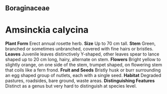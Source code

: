 ## Boraginaceae
# Amsinckia calycina

**Plant Form** Erect annual rosette herb. **Size** Up to 70 cm tall. **Stem** Green, branched or sometimes unbranched, covered with fine hairs or bristles. **Leaves** Juvenile leaves distinctively Y-shaped, other leaves spear to lance shaped up to 20 cm long, hairy, alternate on stem. **Flowers** Bright yellow to slightly orange, on one side of the stem, trumpet shaped, on flowering stem that coils like a fern frond. **Fruit and Seeds** Bristly husk or burr surrounding an egg shaped group of nutlets, each with a single seed. **Habitat** Degraded pastures, roadsides, bare ground, waste areas. **Distinguishing Features** Distinct as a genus but very hard to distinguish at species level.


